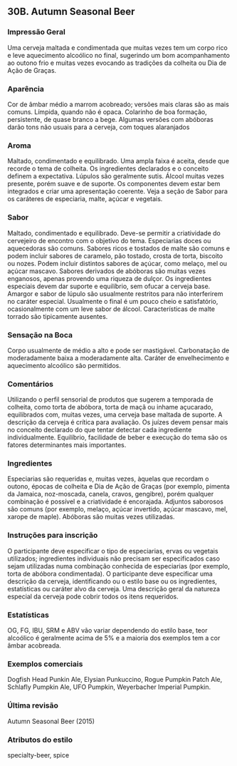 ## 30B. Autumn Seasonal Beer

### Impressão Geral

Uma cerveja maltada e condimentada que muitas vezes tem um corpo rico e leve aquecimento alcoólico no final, sugerindo um bom acompanhamento ao outono frio e muitas vezes evocando as tradições da colheita ou Dia de Ação de Graças.

### Aparência

Cor de âmbar médio a marrom acobreado; versões mais claras são as mais comuns. Límpida, quando não é opaca. Colarinho de boa formação, persistente, de quase branco a bege. Algumas versões com abóboras darão tons não usuais para a cerveja, com toques alaranjados

### Aroma

Maltado, condimentado e equilibrado. Uma ampla faixa é aceita, desde que recorde o tema de colheita. Os ingredientes declarados e o conceito definem a expectativa. Lúpulos são geralmente sutis. Álcool muitas vezes presente, porém suave e de suporte. Os componentes devem estar bem integrados e criar uma apresentação coerente. Veja a seção de Sabor para os caráteres de especiaria, malte, açúcar e vegetais.

### Sabor

Maltado, condimentado e equilibrado. Deve-se permitir a criatividade do cervejeiro de encontro com o objetivo do tema. Especiarias doces ou aquecedoras são comuns. Sabores ricos e tostados de malte são comuns e podem incluir sabores de caramelo, pão tostado, crosta de torta, biscoito ou nozes. Podem incluir distintos sabores de açúcar, como melaço, mel ou açúcar mascavo. Sabores derivados de abóboras são muitas vezes enganosos, apenas provendo uma riqueza de dulçor. Os ingredientes especiais devem dar suporte e equilíbrio, sem ofucar a cerveja base. Amargor e sabor de lúpulo são usualmente restritos para não interferirem no caráter especial. Usualmente o final é um pouco cheio e satisfatório, ocasionalmente com um leve sabor de álcool. Características de malte torrado são tipicamente ausentes.

### Sensação na Boca

Corpo usualmente de médio a alto e pode ser mastigável. Carbonatação de moderadamente baixa a moderadamente alta. Caráter de envelhecimento e aquecimento alcoólico são permitidos.

### Comentários

Utilizando o perfil sensorial de produtos que sugerem a temporada de colheita, como torta de abóbora, torta de maçã ou inhame açucarado, equilibrados com, muitas vezes, uma cerveja base maltada de suporte. A descrição da cerveja é crítica para avaliação. Os juízes devem pensar mais no conceito declarado do que tentar detectar cada ingrediente individualmente. Equilíbrio, facilidade de beber e execução do tema são os fatores determinantes mais importantes.

### Ingredientes

Especiarias são requeridas e, muitas vezes, àquelas que recordam o outono, épocas de colheita e Dia de Ação de Graças (por exemplo, pimenta da Jamaica, noz-moscada, canela, cravos, gengibre), porém qualquer combinação é possível e a criatividade é encorajada. Adjuntos saborosos são comuns (por exemplo, melaço, açúcar invertido, açúcar mascavo, mel, xarope de maple). Abóboras são muitas vezes utilizadas.

### Instruções para inscrição

O participante deve especificar o tipo de especiarias, ervas ou vegetais utilizados; ingredientes individuais não precisam ser especificados caso sejam utilizadas numa combinação conhecida de especiarias (por exemplo, torta de abóbora condimentada). O participante deve especificar uma descrição da cerveja, identificando ou o estilo base ou os ingredientes, estatísticas ou caráter alvo da cerveja. Uma descrição geral da natureza especial da cerveja pode cobrir todos os itens requeridos.

### Estatísticas

OG, FG, IBU, SRM e ABV vão variar dependendo do estilo base, teor alcoólico é geralmente acima de 5% e a maioria dos exemplos tem a cor âmbar acobreada.

### Exemplos comerciais

Dogfish Head Punkin Ale, Elysian Punkuccino, Rogue Pumpkin Patch Ale, Schlafly Pumpkin Ale, UFO Pumpkin, Weyerbacher Imperial Pumpkin.

### Última revisão

Autumn Seasonal Beer (2015)

### Atributos do estilo

specialty-beer, spice
